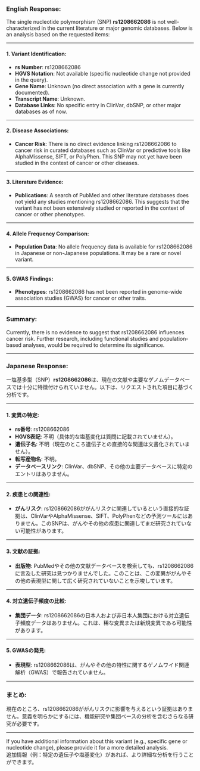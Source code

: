 ### English Response:

The single nucleotide polymorphism (SNP) **rs1208662086** is not well-characterized in the current literature or major genomic databases. Below is an analysis based on the requested items:

---

#### 1. Variant Identification:
- **rs Number**: rs1208662086
- **HGVS Notation**: Not available (specific nucleotide change not provided in the query).
- **Gene Name**: Unknown (no direct association with a gene is currently documented).
- **Transcript Name**: Unknown.
- **Database Links**: No specific entry in ClinVar, dbSNP, or other major databases as of now.

---

#### 2. Disease Associations:
- **Cancer Risk**: There is no direct evidence linking rs1208662086 to cancer risk in curated databases such as ClinVar or predictive tools like AlphaMissense, SIFT, or PolyPhen. This SNP may not yet have been studied in the context of cancer or other diseases.

---

#### 3. Literature Evidence:
- **Publications**: A search of PubMed and other literature databases does not yield any studies mentioning rs1208662086. This suggests that the variant has not been extensively studied or reported in the context of cancer or other phenotypes.

---

#### 4. Allele Frequency Comparison:
- **Population Data**: No allele frequency data is available for rs1208662086 in Japanese or non-Japanese populations. It may be a rare or novel variant.

---

#### 5. GWAS Findings:
- **Phenotypes**: rs1208662086 has not been reported in genome-wide association studies (GWAS) for cancer or other traits.

---

### Summary:
Currently, there is no evidence to suggest that rs1208662086 influences cancer risk. Further research, including functional studies and population-based analyses, would be required to determine its significance.

---

### Japanese Response:

一塩基多型（SNP）**rs1208662086**は、現在の文献や主要なゲノムデータベースでは十分に特徴付けられていません。以下は、リクエストされた項目に基づく分析です。

---

#### 1. 変異の特定:
- **rs番号**: rs1208662086
- **HGVS表記**: 不明（具体的な塩基変化は質問に記載されていません）。
- **遺伝子名**: 不明（現在のところ遺伝子との直接的な関連は文書化されていません）。
- **転写産物名**: 不明。
- **データベースリンク**: ClinVar、dbSNP、その他の主要データベースに特定のエントリはありません。

---

#### 2. 疾患との関連性:
- **がんリスク**: rs1208662086ががんリスクに関連しているという直接的な証拠は、ClinVarやAlphaMissense、SIFT、PolyPhenなどの予測ツールにはありません。このSNPは、がんやその他の疾患に関連してまだ研究されていない可能性があります。

---

#### 3. 文献の証拠:
- **出版物**: PubMedやその他の文献データベースを検索しても、rs1208662086に言及した研究は見つかりませんでした。このことは、この変異ががんやその他の表現型に関して広く研究されていないことを示唆しています。

---

#### 4. 対立遺伝子頻度の比較:
- **集団データ**: rs1208662086の日本人および非日本人集団における対立遺伝子頻度データはありません。これは、稀な変異または新規変異である可能性があります。

---

#### 5. GWASの発見:
- **表現型**: rs1208662086は、がんやその他の特性に関するゲノムワイド関連解析（GWAS）で報告されていません。

---

### まとめ:
現在のところ、rs1208662086ががんリスクに影響を与えるという証拠はありません。意義を明らかにするには、機能研究や集団ベースの分析を含むさらなる研究が必要です。

---

If you have additional information about this variant (e.g., specific gene or nucleotide change), please provide it for a more detailed analysis.  
追加情報（例：特定の遺伝子や塩基変化）があれば、より詳細な分析を行うことができます。